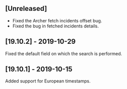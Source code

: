 ## [Unreleased]
- Fixed the Archer fetch incidents offset bug.
- Fixed the bug in fetched incidents details.

## [19.10.2] - 2019-10-29
Fixed the default field on which the search is performed.

## [19.10.1] - 2019-10-15
Added support for European timestamps.
